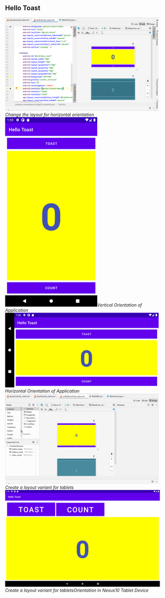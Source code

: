 ## Hello Toast
<img src="Task1.4.PNG" width="500"><em>Change the layout for horizontal orientation<em>
<img src="Task1.4_Vertical.png" width="300"><em>Vertical Orientation of Application<em>
<img src="Task1.4_Horizontal.png" width="500"><em>Horizontal Orientation of Application<em>
<img src="Task1.5_TabletVariation.PNG" width="500"><em>Create a layout variant for tablets<em>
<img src="TabletView_Nexus.png" width="550"><em>Create a layout variant for tablets<em>Orientation in Nexus10 Tablet Device<em>


